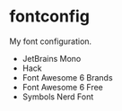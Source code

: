 # fontconfig

My font configuration.

- JetBrains Mono
- Hack
- Font Awesome 6 Brands
- Font Awesome 6 Free
- Symbols Nerd Font
